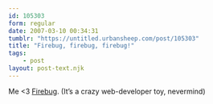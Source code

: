 ```yaml
---
id: 105303
form: regular
date: 2007-03-10 00:34:31
tumblr: "https://untitled.urbansheep.com/post/105303"
title: "Firebug, firebug, firebug!"
tags:
    - post
layout: post-text.njk
---
```


<p>Me &lt;3 <a href="http://www.getfirebug.com/">Firebug</a>. (It&rsquo;s a crazy web-developer toy, nevermind)</p>

